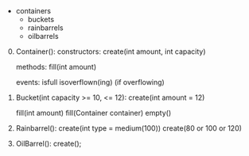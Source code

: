 ##
- containers
    - buckets
    - rainbarrels
    - oilbarrels

0. Container():
    constructors:
    create(int amount, int capacity)

    methods:
    fill(int amount)

    events:
    isfull 
    isoverflown(ing) (if overflowing)

1. Bucket(int capacity >= 10, <= 12):
    create(int amount = 12)

    fill(int amount)
    fill(Container container)
    empty()

2. Rainbarrel():
    create(int type = medium(100))
    create(80 or 100 or 120)

3. OilBarrel():
    create();

